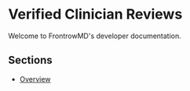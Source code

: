 # Verified Clinician Reviews

Welcome to FrontrowMD's developer documentation.

## Sections
- [Overview](devdocs.md)


